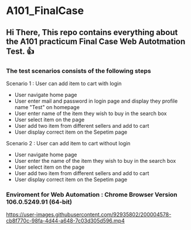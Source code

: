 # A101_FinalCase
    
## Hi There, This repo contains everything about the A101 practicum Final Case Web Autotmation Test. :+1:

### The test scenarios consists of the following steps
Scenario 1 : User can add item to cart with login
- User navigate home page
- User enter mail and password in login page and display they profile name "Test" on homepage
- User enter name of the item they wish to buy in the search box
- User select item on the page
- User add two item from different sellers and add to cart
- User display correct item on the Sepetim page 

Scenario 2 : User can add item to cart without login
- User navigate home page
- User enter the name of the item they wish to buy in the search box
- User select item on the page
- User add two item from different sellers and add to cart
- User display correct item on the Sepetim page

### Enviroment for Web Automation    : Chrome Browser Version 106.0.5249.91 (64-bit)



https://user-images.githubusercontent.com/92935802/200004578-cb8f770c-98fa-4d44-a648-7c03d305d596.mp4

